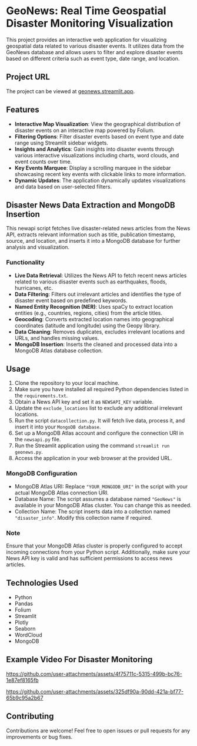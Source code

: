 
# GeoNews: Real Time Geospatial Disaster Monitoring Visualization

This project provides an interactive web application for visualizing geospatial data related to various disaster events. It utilizes data from the GeoNews database and allows users to filter and explore disaster events based on different criteria such as event type, date range, and location.


## Project URL

The project can be viewed at [geonews.streamlit.app](https://geonews.streamlit.app).

## Features

- **Interactive Map Visualization**: View the geographical distribution of disaster events on an interactive map powered by Folium.
- **Filtering Options**: Filter disaster events based on event type and date range using Streamlit sidebar widgets.
- **Insights and Analytics**: Gain insights into disaster events through various interactive visualizations including charts, word clouds, and event counts over time.
- **Key Events Marquee**: Display a scrolling marquee in the sidebar showcasing recent key events with clickable links to more information.
- **Dynamic Updates**: The application dynamically updates visualizations and data based on user-selected filters.

## Disaster News Data Extraction and MongoDB Insertion

This newapi script fetches live disaster-related news articles from the News API, extracts relevant information such as title, publication timestamp, source, and location, and inserts it into a MongoDB database for further analysis and visualization.

### Functionality

- **Live Data Retrieval**: Utilizes the News API to fetch recent news articles related to various disaster events such as earthquakes, floods, hurricanes, etc.
- **Data Filtering**: Filters out irrelevant articles and identifies the type of disaster event based on predefined keywords.
- **Named Entity Recognition (NER)**: Uses spaCy to extract location entities (e.g., countries, regions, cities) from the article titles.
- **Geocoding**: Converts extracted location names into geographical coordinates (latitude and longitude) using the Geopy library.
- **Data Cleaning**: Removes duplicates, excludes irrelevant locations and URLs, and handles missing values.
- **MongoDB Insertion**: Inserts the cleaned and processed data into a MongoDB Atlas database collection.

## Usage

1. Clone the repository to your local machine.
2. Make sure you have installed all required Python dependencies listed in the `requirements.txt`.
3. Obtain a News API key and set it as `NEWSAPI_KEY` variable.
4. Update the `exclude_locations` list to exclude any additional irrelevant locations.
5. Run the script `datacollection.py`. It will fetch live data, process it, and insert it into your `MongoDB database`.
6. Set up a MongoDB Atlas account and configure the connection URI in the `newsapi.py` file.
7. Run the Streamlit application using the command `streamlit run geonews.py`.
8. Access the application in your web browser at the provided URL.

### MongoDB Configuration

- MongoDB Atlas URI: Replace `"YOUR_MONGODB_URI"` in the script with your actual MongoDB Atlas connection URI.
- Database Name: The script assumes a database named `"GeoNews"` is available in your MongoDB Atlas cluster. You can change this as needed.
- Collection Name: The script inserts data into a collection named `"disaster_info"`. Modify this collection name if required.

### Note

Ensure that your MongoDB Atlas cluster is properly configured to accept incoming connections from your Python script. Additionally, make sure your News API key is valid and has sufficient permissions to access news articles.


## Technologies Used

- Python
- Pandas
- Folium
- Streamlit
- Plotly
- Seaborn
- WordCloud
- MongoDB

## Example Video For Disaster Monitoring

https://github.com/user-attachments/assets/4f75711c-5315-499b-bc76-1e87ef8165fb


https://github.com/user-attachments/assets/325df90a-90dd-421a-bf77-65b9c95a2b67






## Contributing

Contributions are welcome! Feel free to open issues or pull requests for any improvements or bug fixes.

